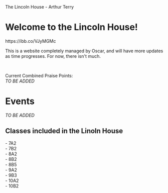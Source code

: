 <!DOCTYPE html>
<head>
    The Lincoln House - Arthur Terry 
         

</head>
<body>
    <h1 class="big"><b>Welcome to the Lincoln House!</b></h1>
   https://ibb.co/VJyMGMc 
    <p>This is a website completely managed by Oscar, and will have more updates as time progresses. For now, there isn't much.</p>
    <br>
    <p>Current Combined Praise Points:<br><em>TO BE ADDED</em></p>
    <h1>Events</h1>
    <p><em>TO BE ADDED</em></p>
    <h2><b>Classes included in the Linoln House</b></h2>
    <p>- 7A2<br>- 7B2<br>- 8A2<br>- 8B2<br>- 8B5<br>- 9A2<br>- 9B3<br>- 10A2<br>- 10B2<br></p>
</body>
</html>
